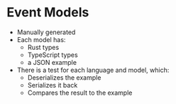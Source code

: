 # Event Models

- Manually generated
- Each model has:
  - Rust types
  - TypeScript types
  - a JSON example
- There is a test for each language and model, which:
  - Deserializes the example
  - Serializes it back
  - Compares the result to the example
